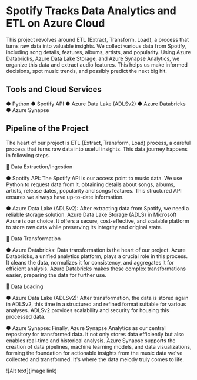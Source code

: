 # Spotify Tracks Data Analytics and ETL on Azure Cloud 

This project revolves around ETL (Extract, Transform, Load), a process that turns raw data into valuable insights. We collect various data from Spotify, including song details, features, albums, artists, and popularity. Using Azure Databricks, Azure Data Lake Storage, and Azure Synapse Analytics, we organize this data and extract audio features. This helps us make informed decisions, spot music trends, and possibly predict the next big hit.

## Tools and Cloud Services

● Python 
● Spotify API
● Azure Data Lake (ADLSv2)
● Azure Databricks
● Azure Synapse


## Pipeline of the Project

The heart of our project is ETL (Extract, Transform, Load) process, a careful process that turns raw data into useful insights. This data journey happens in following steps.

🔸 Data Extraction/Ingestion

● Spotify API: The Spotify API is our access point to music data. We use Python to request data from it, obtaining details about songs, albums, artists, release dates, popularity and songs features. This structured API ensures we always have up-to-date information.

● Azure Data Lake (ADLSv2): After extracting data from Spotify, we need a reliable storage solution. Azure Data Lake Storage (ADLS) in Microsoft Azure is our choice. It offers a secure, cost-effective, and scalable platform to store raw data while preserving its integrity and original state.

🔸 Data Transformation

● Azure Databricks: Data transformation is the heart of our project. Azure Databricks, a unified analytics platform, plays a crucial role in this process. It cleans the data, normalizes it for consistency, and aggregates it for efficient analysis. Azure Databricks makes these complex transformations easier, preparing the data for further use.

🔸 Data Loading

● Azure Data Lake (ADLSv2): After transformation, the data is stored again in ADLSv2, this time in a structured and refined format suitable for various analyses. ADLSv2 provides scalability and security for housing this processed data.

● Azure Synapse: Finally, Azure Synapse Analytics as our central repository for transformed data. It not only stores data efficiently but also enables real-time and historical analysis. Azure Synapse supports the creation of data pipelines, machine learning models, and data visualizations, forming the foundation for actionable insights from the music data we've collected and transformed. It's where the data melody truly comes to life.

![Alt text](image link)

